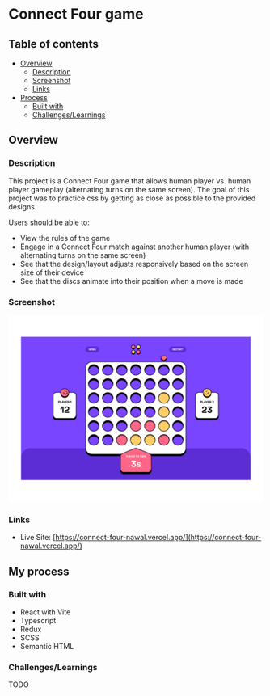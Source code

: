 # Connect Four game

## Table of contents

- [Overview](#overview)
  - [Description](#project-description)
  - [Screenshot](#screenshot)
  - [Links](#links)
- [Process](#my-process)
  - [Built with](#built-with)
  - [Challenges/Learnings](#learnings)

## Overview

### Description

This project is a Connect Four game that allows human player vs. human player gameplay (alternating turns on the same screen). The goal of this project was to practice css by getting as close as possible to the provided designs.

Users should be able to:

- View the rules of the game
- Engage in a Connect Four match against another human player (with alternating turns on the same screen)
- See that the design/layout adjusts responsively based on the screen size of their device
- See that the discs animate into their position when a move is made

### Screenshot

![](/preview.png)

### Links

- Live Site: [https://connect-four-nawal.vercel.app/](https://connect-four-nawal.vercel.app/)

## My process

### Built with

- React with Vite
- Typescript
- Redux
- SCSS
- Semantic HTML

### Challenges/Learnings

TODO

